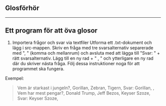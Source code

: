 Glosförhör
----------
----------
Ett program för att öva glosor
------------------------------

1. Importera frågor och svar via textfiler
Utforma ett .txt-dokument och lägg i src-mappen. Skriv en fråga med tre svarsalternativ separerade med ", " (komma och mellanrum) och avsluta med att lägga till "Svar: " + rätt svarsalternativ. Lägg till en ny rad + " , " och ytterligare en ny rad där du skriver nästa fråga. Följ dessa instruktioner noga för att programmet ska fungera. 

Exempel: 
>Vem är starkast i jungeln?, Gorillan, Zebran, Tigern, Svar: Gorillan, 
> , 
>Vem har mest pengar?, Donald Trump, Jeff Bezos, Keyser Szoze, Svar: Keyser Szoze, 
